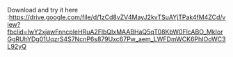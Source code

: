 Download and try it here :https://drive.google.com/file/d/1zCd8vZV4MayJ2kvTSuAYjTPak4fM4ZCd/view?fbclid=IwY2xjawFnncpleHRuA2FlbQIxMAABHaQ5qT08KbW0FlcABO_MkIorGgRUhYDg01UqzrS4S7NcnP6s879Uxc67Pw_aem_LWFDmWCK6PhIOoWC3L92yQ
